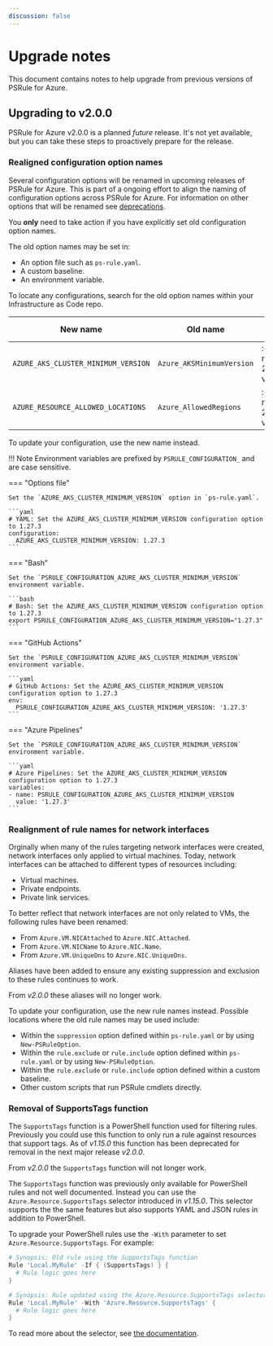 ```yaml
---
discussion: false
---
```


# Upgrade notes

This document contains notes to help upgrade from previous versions of PSRule for Azure.

## Upgrading to v2.0.0

PSRule for Azure v2.0.0 is a planned _future_ release.
It's not yet available, but you can take these steps to proactively prepare for the release.

### Realigned configuration option names

Several configuration options will be renamed in upcoming releases of PSRule for Azure.
This is part of a ongoing effort to align the naming of configuration options across PSRule for Azure.
For information on other options that will be renamed see [deprecations][1].

You **only** need to take action if you have explicitly set old configuration option names.

The old option names may be set in:

- An option file such as `ps-rule.yaml`.
- A custom baseline.
- An environment variable.

To locate any configurations, search for the old option names within your Infrastructure as Code repo.

New name                                  | Old name                             | Available from
--------                                  | --------                             | --------------
`AZURE_AKS_CLUSTER_MINIMUM_VERSION`       | `Azure_AKSMinimumVersion`            | :octicons-milestone-24: v1.12.0
`AZURE_RESOURCE_ALLOWED_LOCATIONS`        | `Azure_AllowedRegions`               | :octicons-milestone-24: v1.30.0

To update your configuration, use the new name instead.

  [1]: deprecations.md#realigned-configuration-option-names

!!! Note
    Environment variables are prefixed by `PSRULE_CONFIGURATION_` and are case sensitive.

=== "Options file"

    Set the `AZURE_AKS_CLUSTER_MINIMUM_VERSION` option in `ps-rule.yaml`.

    ```yaml
    # YAML: Set the AZURE_AKS_CLUSTER_MINIMUM_VERSION configuration option to 1.27.3
    configuration:
      AZURE_AKS_CLUSTER_MINIMUM_VERSION: 1.27.3
    ```

=== "Bash"

    Set the `PSRULE_CONFIGURATION_AZURE_AKS_CLUSTER_MINIMUM_VERSION` environment variable.

    ```bash
    # Bash: Set the AZURE_AKS_CLUSTER_MINIMUM_VERSION configuration option to 1.27.3
    export PSRULE_CONFIGURATION_AZURE_AKS_CLUSTER_MINIMUM_VERSION="1.27.3"
    ```

=== "GitHub Actions"

    Set the `PSRULE_CONFIGURATION_AZURE_AKS_CLUSTER_MINIMUM_VERSION` environment variable.

    ```yaml
    # GitHub Actions: Set the AZURE_AKS_CLUSTER_MINIMUM_VERSION configuration option to 1.27.3
    env:
      PSRULE_CONFIGURATION_AZURE_AKS_CLUSTER_MINIMUM_VERSION: '1.27.3'
    ```

=== "Azure Pipelines"

    Set the `PSRULE_CONFIGURATION_AZURE_AKS_CLUSTER_MINIMUM_VERSION` environment variable.

    ```yaml
    # Azure Pipelines: Set the AZURE_AKS_CLUSTER_MINIMUM_VERSION configuration option to 1.27.3
    variables:
    - name: PSRULE_CONFIGURATION_AZURE_AKS_CLUSTER_MINIMUM_VERSION
      value: '1.27.3'
    ```

### Realignment of rule names for network interfaces

Orginally when many of the rules targeting network interfaces were created, network interfaces only applied to virtual machines.
Today, network interfaces can be attached to different types of resources including:

- Virtual machines.
- Private endpoints.
- Private link services.

To better reflect that network interfaces are not only related to VMs, the following rules have been renamed:

- From `Azure.VM.NICAttached` to `Azure.NIC.Attached`.
- From `Azure.VM.NICName` to `Azure.NIC.Name`.
- From `Azure.VM.UniqueDns` to `Azure.NIC.UniqueDns`.

Aliases have been added to ensure any existing suppression and exclusion to these rules continues to work.

From _v2.0.0_ these aliases will no longer work.

To update your configuration, use the new rule names instead.
Possible locations where the old rule names may be used include:

- Within the `suppression` option defined within `ps-rule.yaml` or by using `New-PSRuleOption`.
- Within the `rule.exclude` or `rule.include` option defined within `ps-rule.yaml` or by using `New-PSRuleOption`.
- Within the `rule.exclude` or `rule.include` option defined within a custom baseline.
- Other custom scripts that run PSRule cmdlets directly.

### Removal of SupportsTags function

The `SupportsTags` function is a PowerShell function used for filtering rules.
Previously you could use this function to only run a rule against resources that support tags.
As of _v1.15.0_ this function has been deprecated for removal in the next major release _v2.0.0_.

From _v2.0.0_ the `SupportsTags` function will not longer work.

The `SupportsTags` function was previously only available for PowerShell rules and not well documented.
Instead you can use the `Azure.Resource.SupportsTags` selector introduced in _v1.15.0_.
This selector supports the the same features but also supports YAML and JSON rules in addition to PowerShell.

To upgrade your PowerShell rules use the `-With` parameter to set `Azure.Resource.SupportsTags`.
For example:

```powershell
# Synopsis: Old rule using the SupportsTags function
Rule 'Local.MyRule' -If { (SupportsTags) } {
  # Rule logic goes here
}

# Synopsis: Rule updated using the Azure.Resource.SupportsTags selector
Rule 'Local.MyRule' -With 'Azure.Resource.SupportsTags' {
  # Rule logic goes here
}
```

To read more about the selector, see [the documentation][2].

  [2]: en/selectors/Azure.Resource.SupportsTags.md
